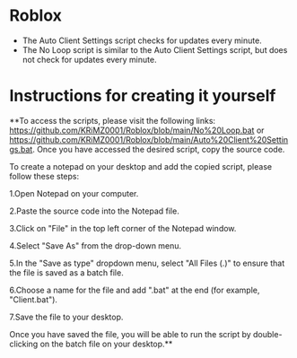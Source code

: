 # Roblox

* The Auto Client Settings script checks for updates every minute.
* The No Loop script is similar to the Auto Client Settings script, but does not check for updates every minute.


# Instructions for creating it yourself

**To access the scripts, please visit the following links: https://github.com/KRiMZ0001/Roblox/blob/main/No%20Loop.bat or https://github.com/KRiMZ0001/Roblox/blob/main/Auto%20Client%20Settings.bat. Once you have accessed the desired script, copy the source code.

To create a notepad on your desktop and add the copied script, please follow these steps:

1.Open Notepad on your computer.

2.Paste the source code into the Notepad file.

3.Click on "File" in the top left corner of the Notepad window.

4.Select "Save As" from the drop-down menu.

5.In the "Save as type" dropdown menu, select "All Files (.)" to ensure that the file is saved as a batch file.

6.Choose a name for the file and add ".bat" at the end (for example, "Client.bat").

7.Save the file to your desktop.

Once you have saved the file, you will be able to run the script by double-clicking on the batch file on your desktop.**
